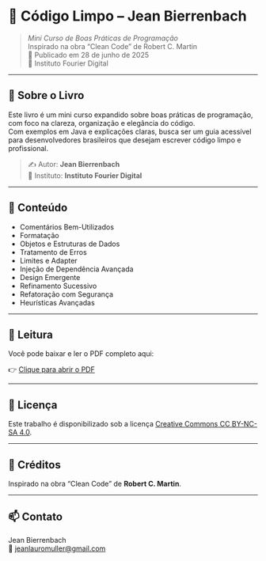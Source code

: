 # 📘 Código Limpo – Jean Bierrenbach

> *Mini Curso de Boas Práticas de Programação*  
> Inspirado na obra “Clean Code” de Robert C. Martin  
> 📅 Publicado em 28 de junho de 2025  
> 📍 Instituto Fourier Digital

---

## 📖 Sobre o Livro

Este livro é um mini curso expandido sobre boas práticas de programação, com foco na clareza, organização e elegância do código.  
Com exemplos em Java e explicações claras, busca ser um guia acessível para desenvolvedores brasileiros que desejam escrever código limpo e profissional.

> ✍️ Autor: **Jean Bierrenbach**  
> 🧪 Instituto: **Instituto Fourier Digital**

---

## 📂 Conteúdo

- Comentários Bem-Utilizados  
- Formatação  
- Objetos e Estruturas de Dados  
- Tratamento de Erros  
- Limites e Adapter  
- Injeção de Dependência Avançada  
- Design Emergente  
- Refinamento Sucessivo  
- Refatoração com Segurança  
- Heurísticas Avançadas

---

## 📄 Leitura

Você pode baixar e ler o PDF completo aqui:

👉 [Clique para abrir o PDF](./C%C3%B3digo%20Limpo%20J%20Bierrenbach%20.pdf)

---

## 📜 Licença

Este trabalho é disponibilizado sob a licença [Creative Commons CC BY-NC-SA 4.0](https://creativecommons.org/licenses/by-nc-sa/4.0/deed.pt).

---

## 🤝 Créditos

Inspirado na obra “Clean Code” de **Robert C. Martin**.

---

## 📫 Contato

Jean Bierrenbach  
📧 jeanlauromuller@gmail.com
